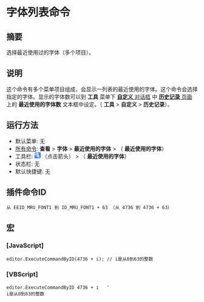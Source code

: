 # 字体列表命令

## 摘要

选择最近使用过的字体（多个项目）。

## 说明

这个命令有多个菜单项目组成，会显示一列表的最近使用的字体。这个命令会选择指定的字体。显示的字体数可以到 **工具** 菜单下 [**自定义** 对话框](../../dlg/customize/index) 中 [**历史记录** 页面](../../dlg/customize/history/index) 上的 **最近使用的字体数** 文本框中设定。（ **工具** \> **自定义** \> **历史记录**）。

## 运行方法

- 默认菜单: 无
- [所有命令](../tools/all_commands): **查看** \> **字体** >
**最近使用的字体** \> （ **最近使用的字体**）
- 工具栏: ![](../../images/fontpopup.png) （点击箭头） \> （ **最近使用的字体**）
- 状态栏: 无
- 默认快捷键: 无

## 插件命令ID

```
从 EEID_MRU_FONT1 到 ID_MRU_FONT1 + 63 （从 4736 到 4736 + 63）
```

## 宏

### \[JavaScript\]

```
editor.ExecuteCommandByID(4736 + i); // i是从0到63的整数
```

### \[VBScript\]

```
editor.ExecuteCommandByID 4736 + i   '
i是从0到63的整数
```
